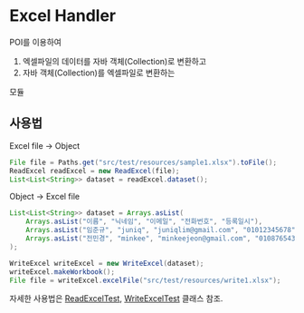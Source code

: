 # Excel Handler
POI를 이용하여  
1. 엑셀파일의 데이터를 자바 객체(Collection)로 변환하고
2. 자바 객체(Collection)를 엑셀파일로 변환하는

모듈

## 사용법
Excel file -> Object
```java 
File file = Paths.get("src/test/resources/sample1.xlsx").toFile();
ReadExcel readExcel = new ReadExcel(file);
List<List<String>> dataset = readExcel.dataset();
```
Object -> Excel file
```java
List<List<String>> dataset = Arrays.asList(
    Arrays.asList("이름", "닉네임", "이메일", "전화번호", "등록일시"),
    Arrays.asList("임준규", "juniq", "juniqlim@gmail.com", "01012345678", "2022/06/12 16:59:07"),
    Arrays.asList("전민경", "minkee", "minkeejeon@gmail.com", "01087654321", "2022/06/12 16:59:45")
);

WriteExcel writeExcel = new WriteExcel(dataset);
writeExcel.makeWorkbook();
File file = writeExcel.excelFile("src/test/resources/write1.xlsx"); 
```
자세한 사용법은 [ReadExcelTest](https://github.com/juniqlim/excel-handler/blob/master/src/test/java/ReadExcelTest.java), [WriteExcelTest](https://github.com/juniqlim/excel-handler/blob/master/src/test/java/WriteExcelTest.java) 클래스 참조.